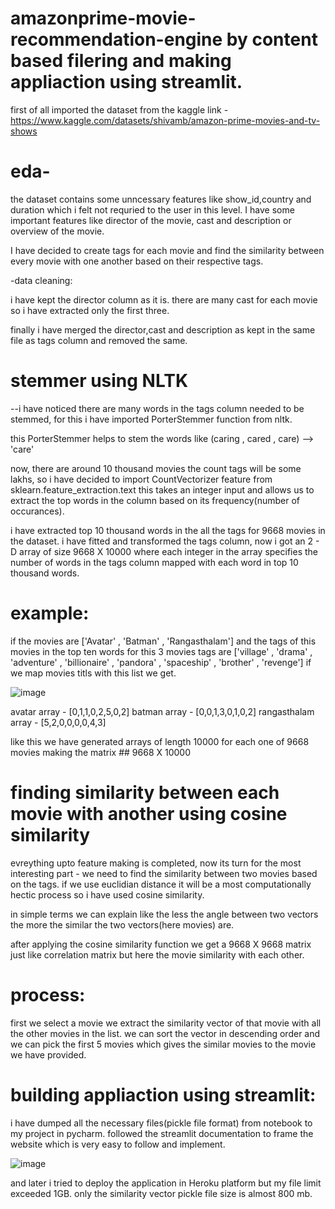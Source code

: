 # amazonprime-movie-recommendation-engine by content based filering and making appliaction using streamlit.


first of all imported the dataset from the kaggle link - https://www.kaggle.com/datasets/shivamb/amazon-prime-movies-and-tv-shows

# eda-
the dataset contains some unncessary features like show_id,country and duration which i felt not requried to the user in this level.
I have some important features like director of the movie, cast and description or overview of the movie.

I have decided to create tags for each movie and find the similarity between every movie with one another based on their respective tags.

-data cleaning:

  i have kept the director column as it is.
  there are many cast for each movie so i have extracted only the first three.
  
  
finally i have merged the director,cast and description as kept in the same file as tags column and removed the same.
# stemmer using NLTK 
--i have noticed there are many words in the tags column needed to be stemmed, for this i have imported PorterStemmer function from nltk.

this PorterStemmer helps to stem the words like (caring , cared , care) --> 'care'

now, there are around 10 thousand movies the count tags will be some lakhs, so i have decided to import CountVectorizer feature from sklearn.feature_extraction.text
this takes an integer input and allows us to extract the top words in the column based on its frequency(number of occurances).

i have extracted top 10 thousand words in the all the tags for 9668 movies in the dataset.
i have fitted and transformed the tags column, now i got an 2 - D array of size 9668 X 10000 where each integer in the array specifies
the number of words in the tags column mapped with each word in top 10 thousand words.

# example:

if the movies are ['Avatar' , 'Batman' , 'Rangasthalam'] and the tags of this movies in the top ten words for this 3 movies tags are 
['village' , 'drama' , 'adventure' , 'billionaire' , 'pandora' , 'spaceship' , 'brother' , 'revenge'] if we map movies titls with this list we get.

![image](https://user-images.githubusercontent.com/68850280/178469153-d2301ec0-b7a4-45b4-9fb5-810cb71d6b5c.png)

avatar array - [0,1,1,0,2,5,0,2]
batman array - [0,0,1,3,0,1,0,2]
rangasthalam array - [5,2,0,0,0,0,4,3]

like this we have generated arrays of length 10000 for each one of 9668 movies making the matrix ## 9668 X 10000

# finding similarity between each movie with another using cosine similarity

evreything upto feature making is completed, now its turn for the most interesting part - we need to find the similarity between two movies based on the tags.
if we use euclidian distance it will be a most computationally hectic process so i have used cosine similarity.

in simple terms we can explain like the less the angle between two vectors the more the similar the two vectors(here movies) are.

after applying the cosine similarity function we get a 9668 X 9668 matrix just like correlation matrix but here the movie similarity with each other.

# process:
first we select a movie
we extract the similarity vector of that movie with all the other movies in the list.
we can sort the vector in descending order and we can pick the first 5 movies which gives the  similar movies to the movie we have provided.


# building appliaction using streamlit:

i have dumped all the necessary files(pickle file format) from notebook to my project in pycharm.
followed the streamlit documentation to frame the website which is very easy to follow and implement.

![image](https://user-images.githubusercontent.com/68850280/178451695-4e4881bc-0aea-46f9-a18f-ac42178bb18a.png)


and later i tried to deploy the application in Heroku platform but my file limit exceeded 1GB.
only the similarity vector pickle file size is almost 800 mb.









